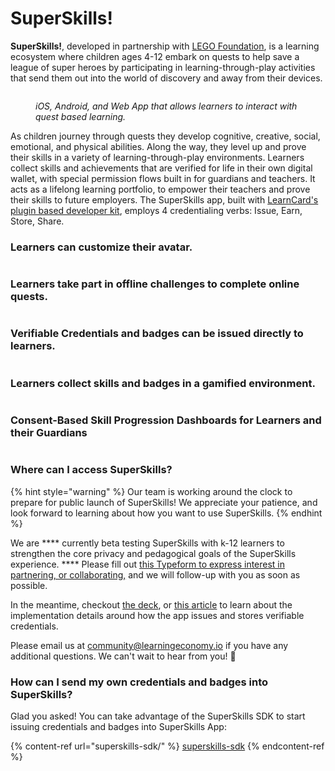 # SuperSkills!

**SuperSkills!**, developed in partnership with [LEGO Foundation](https://learningthroughplay.com/about-us/the-lego-foundation/), is a learning ecosystem where children ages 4-12 embark on quests to help save a league of super heroes by participating in learning-through-play activities that send them out into the world of discovery and away from their devices.&#x20;

<figure><img src="../../.gitbook/assets/Screen Shot 2022-09-29 at 12.12.03 PM.png" alt=""><figcaption><p> <em>iOS, Android, and Web App that allows learners to interact with quest based learning.</em></p></figcaption></figure>

As children journey through quests they develop cognitive, creative, social, emotional, and physical abilities. Along the way, they level up and prove their skills in a variety of learning-through-play environments. Learners collect skills and achievements that are verified for life in their own digital wallet, with special permission flows built in for guardians and teachers. It acts as a lifelong learning portfolio, to empower their teachers and prove their skills to future employers. The SuperSkills app, built with [LearnCard's plugin based developer kit](../../learn-card-sdk/what-is-learncard/), employs 4 credentialing verbs: Issue, Earn, Store, Share.&#x20;

### &#x20;Learners can customize their avatar.

<figure><img src="https://lh5.googleusercontent.com/S-Y3aB4peNYWfhoWeydmBFxxz065L6QhQsR_aByMfBprjncjXXCLnuga6GbaX8Wq1eVmIngiOAnpBvfy21tsB6h6beRPwV0LId2WjiTxmmj1zxDAKPUucTfPvYOGjGfX9QPkNAXkaHhwmap1YvfRtUflZ0ce5FnIq59VD1T5n2McVfVMJL8IvYOt8c_N" alt=""><figcaption></figcaption></figure>

### &#x20;Learners take part in offline challenges to complete online quests.

<figure><img src="https://lh3.googleusercontent.com/vCDp_O9FIV4ey8oG_AWQr-e6xsXk6YmS_ar9hcErQIo4ogOxGWuT5g0nL0LCAIsIptjhZiRl99pizZ-l_8hvJlMmk4wlH0WwjvoL_GvhDXBkXw9VgHD99qrfOkpKl8fwEegP9oc9eumGaVZBeCD-Rbf64wAdy2jEQfCL6DunZLiULPFVdy85NFO6NMTV" alt=""><figcaption></figcaption></figure>

### &#x20;Verifiable Credentials and badges can be issued directly to learners.

<figure><img src="https://lh4.googleusercontent.com/zG0t5GglMKKKOIb0NAwNIUyU1X3YuiXH2vZcUI7-npOZsDv22jz18eIrOELD40kV66vxJpWol1W07MAHKsEHbDuIqkqV8HVo_MSlwMQgPGDzdcXpQNebVx5wyyf57cZbbpzpZ9iRH1phsADoSL6S0bkV1c4V05BzVZJ_pIkGUlxS66CSKxlSrQLdUlI3" alt=""><figcaption></figcaption></figure>

### &#x20;Learners collect skills and badges in a gamified environment.

<figure><img src="https://lh6.googleusercontent.com/hy5F_6HngByp0gEiC7RsA4NjQMQqUYJHemB-maQVnw0ZkOIj26Hxw2rAD0Mu0P1WXWyPQITOIYcuodCQn1mOmsagkGsCYRHjxStBwf6MqL21DN44mfsRSOdeZs68aPnTuekYdmu-NDn1aJC7CTXxGT6HgU5fUljj9hesjww4XB8IoKTc0F2-o-WH9F_f" alt=""><figcaption></figcaption></figure>

### Consent-Based Skill Progression Dashboards for Learners and their Guardians

<figure><img src="https://lh5.googleusercontent.com/vQPMabtHSBdnk2Qb2bDoTLBIpHjakge9Zg1ZGaspZc0mx789-nBhY_hIeK-mPGSK58nMGPzYMCVRt7yy3AhJavYVmBchdu9-N6O_c5gSsc5FDJTUYP5inkqgBF0dl1jEtrQznxM8bcPdx8Z1jnVn4f9YmoDRsuPv2fUlBZHi7SKE_OF8VAbq0R4T9L_P" alt=""><figcaption></figcaption></figure>

### Where can I access SuperSkills?

{% hint style="warning" %}
Our team is working around the clock to prepare for public launch of SuperSkills! We appreciate your patience, and look forward to learning about how you want to use SuperSkills.
{% endhint %}

We are **** currently beta testing SuperSkills with k-12 learners to strengthen the core privacy and pedagogical goals of the SuperSkills experience. **** Please fill out [this Typeform to express interest in partnering, or collaborating,](https://r18y4ggjlxv.typeform.com/to/Ou8DYi4s) and we will follow-up with you as soon as possible. &#x20;

In the meantime, checkout [the deck](https://www.dropbox.com/s/rt1qtdmrf03tgrc/SuperSkills!%202.0.pdf?dl=0), or [this article](https://www.learningeconomy.io/post/superskillstech) to learn about the implementation details around how the app issues and stores verifiable credentials.

Please email us at [community@learningeconomy.io](mailto:community@learningeconomy.io) if you have any additional questions. We can't wait to hear from you! 💖

### How can I send my own credentials and badges into SuperSkills?

Glad you asked! You can take advantage of the SuperSkills SDK to start issuing credentials and badges into SuperSkills App:

{% content-ref url="superskills-sdk/" %}
[superskills-sdk](superskills-sdk/)
{% endcontent-ref %}

